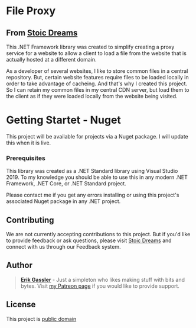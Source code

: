 # File Proxy
## From [Stoic Dreams](https://www.stoicdreams.com/home)

This .NET Framework library was created to simplify creating a proxy service for a website to allow a client to load a file from the website that is actually hosted at a different domain.

As a developer of several websites, I like to store common files in a central repository. But, certain website features require files to be loaded locally in order to take advantage of cacheing. And that's why I created this project. So I can retain my common files in my central CDN server, but load them to the client as if they were loaded locally from the website being visited.

# Getting Startet - Nuget

This project will be available for projects via a Nuget package. I will update this when it is live.


### Prerequisites

This library was created as a .NET Standard library using Visual Studio 2019. To my knowledge you should be able to use this in any modern .NET Framework, .NET Core, or .NET Standard project.

Please contact me if you get any errors installing or using this project's associated Nuget package in any .NET project.

## Contributing

We are not currently accepting contributions to this project. But if you'd like to provide feedback or ask questions, please visit [Stoic Dreams](https://www.stoicdreams.com/home) and connect with us through our Feedback system.

## Author

> **[Erik Gassler](https://www.erikgassler.com/home)** - Just a simpleton who likes making stuff with bits and bytes. Visit [my Patreon page](https://www.patreon.com/erikgassler) if you would like to provide support.

## License

This project is [public domain](https://github.com/StoicDreams/FileProxy/blob/master/docs/LICENSE.md)
